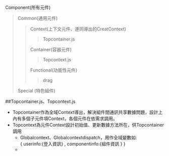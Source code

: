 Component(所有元件)
>
> Common(通用元件)
>
> > Context(上下文元件、連同導出的CreatContext)
> > > Topcontainer.js
> > > 
> >
> > Container(容器元件)
> > > Topcontext.js
> >
> > Functional(功能性元件)
> > > drag
>
> Special (特色組件)


##Topcontainer.js、Topcontext.js
- Topcontainer作為全域Context導出，解決組件間通訊共享數據問題，設計上內有多個子元件項Context，各個元件在依需求調用。
- Topcontext為元件Context設計初始值、更新數據方法所在，供Topcontainer調用
    - Globalcontext、Globalcontextdispatch，用作全域變數如:<br>
    { userinfo:{登入資訊} , componentinfo:{組件資訊 } }
   - 
   
   

     
